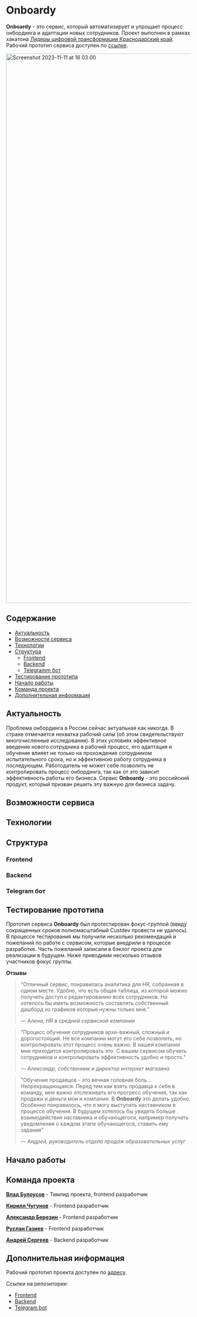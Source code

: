 # Onboardy

**Onboardy** - это сервис, который автоматизирует и упрощает процесс онбординга и адаптации новых сотрудников. Проект выполнен в рамках хакатона [Лидеры цифровой трансформации Краснодарский край](https://i.moscow/lct/krasnodar). Рабочий прототип сервиса доступен по [ссылке]().

<img width="1494" alt="Screenshot 2023-11-11 at 16 03 00" src="https://github.com/GuildOfTwo/hackaton_0.2/assets/96244317/16278e21-f135-4e0c-b3ce-ea51a80124b2">

## Содержание

- [Актуальность](#actuality)
- [Возможности сервиса](#functions)
- [Технологии](#technologies)
- [Структура](#structure)
  - [Frontend](#frontend)
  - [Backend](#backend)
  - [Telegramm бот](#telegram-bot)
- [Тестирование прототипа](#testing-proto)
- [Начало работы](#start-work)
- [Команда проекта](#team)
- [Дополнительная информация](#addinfo)

## Актуальность <a name="actuality"></a>

Проблема онбординга в России сейчас актуальная как никогда. В стране отмечается нехватка рабочий силы (об этом свидетельствуют многочисленные исследования). В этих условиях эффективное введение нового сотрудника в рабочий процесс, его адаптация и обучение влияет не только на прохождение сотрудником испытательного срока, но и эффективною работу сотрудника в последующем. Работодатель не может себе позволить не контролировать процесс онбординга, так как от это зависит эффективность работы его бизнеса. Сервис **Onboardy** - это российский продукт, который призван решить эту важную для бизнеса задачу.

## Возможности сервиса <a name="functions"></a>

## Технологии <a name="technologies"></a>

## Структура <a name="structure"></a>

### Frontend <a name="frontend"></a>

### Backend <a name="backend"></a>

### Telegram бот <a name="telegram-bot"></a>

## Тестирование прототипа <a name="testing-proto"></a>

Прототип сервиса **Onboardy** был протестирован фокус-группой (ввиду сокращенных сроков полномасштабный Custdev провести не удалось). В процессе тестирования мы получили несколько рекомендаций и пожеланий по работе с сервисом, которые внедрили в процессе разработке. Часть пожеланий записали в бэклог проекта для реализации в будущем. Ниже приводимм несколько отзывов участников фокус группы.

**Отзывы**

> "Отличный сервис, понравилась аналитика для HR, собранная в одном месте. Удобно, что есть общая таблица, из которой можно получить доступ к редактированию всех сотрудников. Но хотелось бы иметь возможность составлять собственный дашборд из графиков которые нужны только мне."
>
> _— Алена, HR в средней сервисной компании_

> "Процесс обучения сотрудников архи-важный, сложный и дорогостоящий. Не все компании могут его себе позволить, но контролировать этот процесс очень важно. В нашей компании мне приходится контролировать это. С вашим сервисом обучать сотрудников и контролировать эффективность удобно и просто."
>
> _— Александр, собственник и директор интернет магазина_

> "Обучение продавцов - это вечная головная боль... Непрекращающаяся. Перед тем как взять продавца к себе в команду, мне важно отслеживать его прогресс обучения, так как продажи и деньги мои и компании. В **Onboardy** это делать удобно. Особенно понравилось, что я могу выступать наставником в процессе обучения. В будущем хотелось бы увидеть больше взаимодействия наставника и обучающегося, например получать уведомления о каждом этапе обучающегося, ставить ему задания"
>
> _— Андрей, руководитель отдела продаж образовательных услуг_

## Начало работы <a name="start-work"></a>

##

## Команда проекта <a name="team"></a>

[**Влад Булоусов**](https://github.com/Valzet) - Тимлид проекта, frontend разработчик

[**Кирилл Чугунов**](https://github.com/KirillChugunov) - Frontend разработчик

[**Александр Березин**](https://github.com/TaPaHTauKO) - Frontend разработчик

[**Руслан Газиев**](https://github.com/gazievri) - Frontend разработчик

[**Андрей Сергеев**](https://github.com/Pir0manT) - Backend разработчик

## Дополнительная информация <a name="addinfo"></a>

Рабочий прототип проекта доступен по [адресу]().

Ссылки на репозитории:

- [Frontend]()
- [Backend]()
- [Telegram bot]()
